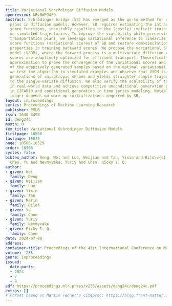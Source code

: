 ```yaml
---
title: Variational Schrödinger Diffusion Models
openreview: kRv0WPJd00
abstract: Schrödinger bridge (SB) has emerged as the go-to method for optimizing transportation
  plans in diffusion models. However, SB requires estimating the intractable forward
  score functions, inevitably resulting in the (costly) implicit training loss based
  on simulated trajectories. To improve the scalability while preserving efficient
  transportation plans, we leverage variational inference to linearize the forward
  score functions (variational scores) of SB and restore <em>simulation-free</em>
  properties in training backward scores. We propose the variational Schrödinger diffusion
  model (VSDM), where the forward process is a multivariate diffusion and the variational
  scores are adaptively optimized for efficient transport. Theoretically, we use stochastic
  approximation to prove the convergence of the variational scores and show the convergence
  of the adaptively generated samples based on the optimal variational scores. Empirically,
  we test the algorithm in simulated examples and observe that VSDM is efficient in
  generations of anisotropic shapes and yields straighter sample trajectories compared
  to the single-variate diffusion. We also verify the scalability of the algorithm
  in real-world data and achieve competitive unconditional generation performance
  in CIFAR10 and conditional generation in time series modeling. Notably, VSDM no
  longer depends on warm-up initializations required by SB.
layout: inproceedings
series: Proceedings of Machine Learning Research
publisher: PMLR
issn: 2640-3498
id: deng24c
month: 0
tex_title: Variational Schrödinger Diffusion Models
firstpage: 10506
lastpage: 10529
page: 10506-10529
order: 10506
cycles: false
bibtex_author: Deng, Wei and Luo, Weijian and Tan, Yixin and Bilo\v{s}, Marin and
  Chen, Yu and Nevmyvaka, Yuriy and Chen, Ricky T. Q.
author:
- given: Wei
  family: Deng
- given: Weijian
  family: Luo
- given: Yixin
  family: Tan
- given: Marin
  family: Biloš
- given: Yu
  family: Chen
- given: Yuriy
  family: Nevmyvaka
- given: Ricky T. Q.
  family: Chen
date: 2024-07-08
address:
container-title: Proceedings of the 41st International Conference on Machine Learning
volume: '235'
genre: inproceedings
issued:
  date-parts:
  - 2024
  - 7
  - 8
pdf: https://proceedings.mlr.press/v235/assets/deng24c/deng24c.pdf
extras: []
# Format based on Martin Fenner's citeproc: https://blog.front-matter.io/posts/citeproc-yaml-for-bibliographies/
---
```

